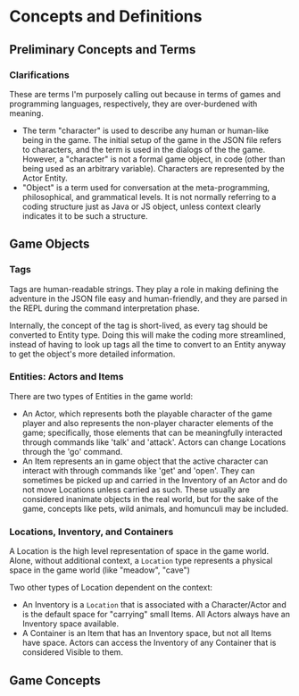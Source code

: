 
# Concepts and Definitions

## Preliminary Concepts and Terms

### Clarifications

These are terms I'm purposely calling out because in terms of games and programming languages, respectively, they are over-burdened with meaning.

- The term "character" is used to describe any human or human-like being in the game. The initial setup of the game in the JSON file refers to characters, and the term is used in the dialogs of the the game. However, a "character" is not a formal game object, in code (other than being used as an arbitrary variable). Characters are represented by the Actor Entity.
- "Object" is a term used for conversation at the meta-programming, philosophical, and grammatical levels. It is not normally referring to a coding structure just as Java or JS object, unless context clearly indicates it to be such a structure.

## Game Objects

### Tags

Tags are human-readable strings. They play a role in making defining the adventure in the JSON file easy and human-friendly, and they are parsed in the REPL during the command interpretation phase.

Internally, the concept of the tag is short-lived, as every tag should be converted to Entity type. Doing this will make the coding more streamlined, instead of having to look up tags all the time to convert to an Entity anyway to get the object's more detailed information.

### Entities: Actors and Items

There are two types of Entities in the game world:

- An Actor, which represents both the playable character of the game player and also represents the non-player character elements of the game; specifically, those elements that can be meaningfully interacted through commands like 'talk' and 'attack'. Actors can change Locations through the 'go' command.
- An Item represents an in game object that the active character can interact with through commands like 'get' and 'open'. They can sometimes be picked up and carried in the Inventory of an Actor and do not move Locations unless carried as such. These usually are considered inanimate objects in the real world, but for the sake of the game, concepts like pets, wild animals, and homunculi may be included.

### Locations, Inventory, and Containers

A Location is the high level representation of space in the game world. Alone, without additional context, a `Location` type represents a physical space in the game world (like "meadow", "cave")

Two other types of Location dependent on the context:

- An Inventory is a `Location` that is associated with a Character/Actor and is the default space for "carrying" small Items. All Actors always have an Inventory space available.
- A Container is an Item that has an Inventory space, but not all Items have space. Actors can access the Inventory of any Container that is considered Visible to them.


## Game Concepts


